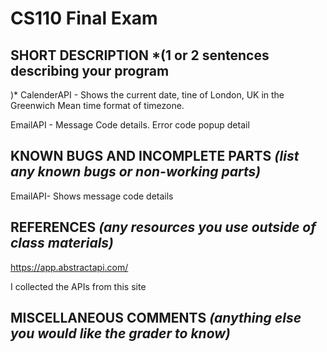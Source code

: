 # CS110 Final Exam

## SHORT DESCRIPTION *(1 or 2 sentences describing your program
)*
CalenderAPI - Shows the current date, tine of London, UK in the Greenwich Mean time format of timezone.

EmailAPI - Message Code details. Error code popup detail 

## KNOWN BUGS AND INCOMPLETE PARTS *(list any known bugs or non-working parts)*

EmailAPI- Shows message code details

## REFERENCES *(any resources you use outside of class materials)*
https://app.abstractapi.com/ 


I collected the APIs from this site

## MISCELLANEOUS COMMENTS *(anything else you would like the grader to know)*